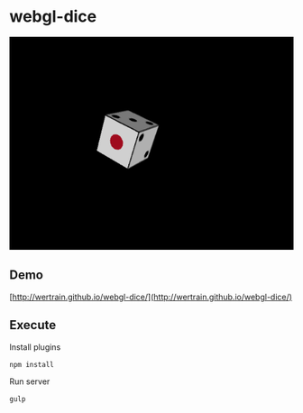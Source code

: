 # webgl-dice

![Screenshot](https://github.com/wertrain/webgl-dice/blob/master/screenshot/02.png)

## Demo

[http://wertrain.github.io/webgl-dice/](http://wertrain.github.io/webgl-dice/)

## Execute

Install plugins

    npm install

Run server

    gulp
